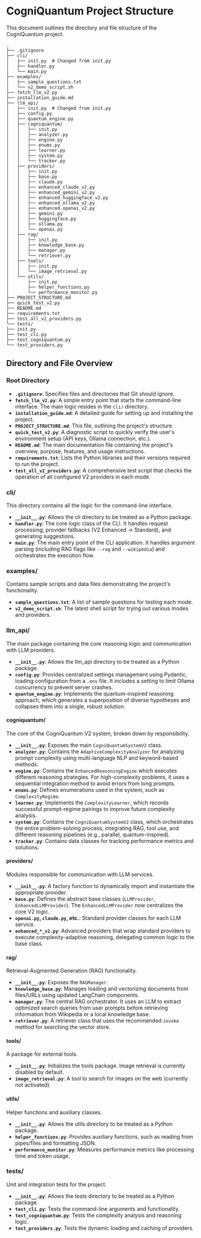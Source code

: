 # CogniQuantum Project Structure

This document outlines the directory and file structure of the CogniQuantum project.

```
.
├── .gitignore
├── cli/
│   ├── init.py  # Changed from init.py
│   ├── handler.py
│   └── main.py
├── examples/
│   ├── sample_questions.txt
│   └── v2_demo_script.sh
├── fetch_llm_v2.py
├── installation_guide.md
├── llm_api/
│   ├── init.py  # Changed from init.py
│   ├── config.py
│   ├── quantum_engine.py
│   ├── cogniquantum/
│   │   ├── init.py
│   │   ├── analyzer.py
│   │   ├── engine.py
│   │   ├── enums.py
│   │   ├── learner.py
│   │   ├── system.py
│   │   └── tracker.py
│   ├── providers/
│   │   ├── init.py
│   │   ├── base.py
│   │   ├── claude.py
│   │   ├── enhanced_claude_v2.py
│   │   ├── enhanced_gemini_v2.py
│   │   ├── enhanced_huggingface_v2.py
│   │   ├── enhanced_ollama_v2.py
│   │   ├── enhanced_openai_v2.py
│   │   ├── gemini.py
│   │   ├── huggingface.py
│   │   ├── ollama.py
│   │   └── openai.py
│   ├── rag/
│   │   ├── init.py
│   │   ├── knowledge_base.py
│   │   ├── manager.py
│   │   └── retriever.py
│   ├── tools/
│   │   ├── init.py
│   │   └── image_retrieval.py
│   └── utils/
│       ├── init.py
│       ├── helper_functions.py
│       └── performance_monitor.py
├── PROJECT_STRUCTURE.md
├── quick_test_v2.py
├── README.md
├── requirements.txt
├── test_all_v2_providers.py
└── tests/
├── init.py
├── test_cli.py
├── test_cogniquantum.py
└── test_providers.py
```
## Directory and File Overview

### Root Directory

- **`.gitignore`**: Specifies files and directories that Git should ignore.
- **`fetch_llm_v2.py`**: A simple entry point that starts the command-line interface. The main logic resides in the `cli/` directory.
- **`installation_guide.md`**: A detailed guide for setting up and installing the project.
- **`PROJECT_STRUCTURE.md`**: This file, outlining the project's structure.
- **`quick_test_v2.py`**: A diagnostic script to quickly verify the user's environment setup (API keys, Ollama connection, etc.).
- **`README.md`**: The main documentation file containing the project's overview, purpose, features, and usage instructions.
- **`requirements.txt`**: Lists the Python libraries and their versions required to run the project.
- **`test_all_v2_providers.py`**: A comprehensive test script that checks the operation of all configured V2 providers in each mode.

### cli/

This directory contains all the logic for the command-line interface.

- **`__init__.py`**: Allows the cli directory to be treated as a Python package.
- **`handler.py`**: The core logic class of the CLI. It handles request processing, provider fallbacks (V2 Enhanced -> Standard), and generating suggestions.
- **`main.py`**: The main entry point of the CLI application. It handles argument parsing (including RAG flags like `--rag` and `--wikipedia`) and orchestrates the execution flow.

### examples/

Contains sample scripts and data files demonstrating the project's functionality.

- **`sample_questions.txt`**: A list of sample questions for testing each mode.
- **`v2_demo_script.sh`**: The latest shell script for trying out various modes and providers.

### llm_api/

The main package containing the core reasoning logic and communication with LLM providers.

- **`__init__.py`**: Allows the llm_api directory to be treated as a Python package.
- **`config.py`**: Provides centralized settings management using Pydantic, loading configuration from a `.env` file. It includes a setting to limit Ollama concurrency to prevent server crashes.
- **`quantum_engine.py`**: Implements the quantum-inspired reasoning approach, which generates a superposition of diverse hypotheses and collapses them into a single, robust solution.

#### cogniquantum/

The core of the CogniQuantum V2 system, broken down by responsibility.

- **`__init__.py`**: Exposes the main `CogniQuantumSystemV2` class.
- **`analyzer.py`**: Contains the `AdaptiveComplexityAnalyzer` for analyzing prompt complexity using multi-language NLP and keyword-based methods.
- **`engine.py`**: Contains the `EnhancedReasoningEngine` which executes different reasoning strategies. For high-complexity problems, it uses a sequential integration method to avoid errors from long prompts.
- **`enums.py`**: Defines enumerations used in the system, such as `ComplexityRegime`.
- **`learner.py`**: Implements the `ComplexityLearner`, which records successful prompt-regime pairings to improve future complexity analysis.
- **`system.py`**: Contains the `CogniQuantumSystemV2` class, which orchestrates the entire problem-solving process, integrating RAG, tool use, and different reasoning pipelines (e.g., parallel, quantum-inspired).
- **`tracker.py`**: Contains data classes for tracking performance metrics and solutions.

#### providers/

Modules responsible for communication with LLM services.

- **`__init__.py`**: A factory function to dynamically import and instantiate the appropriate provider.
- **`base.py`**: Defines the abstract base classes (`LLMProvider`, `EnhancedLLMProvider`). The `EnhancedLLMProvider` now centralizes the core V2 logic.
- **`openai.py`, `claude.py`, etc.**: Standard provider classes for each LLM service.
- **`enhanced_*_v2.py`**: Advanced providers that wrap standard providers to execute complexity-adaptive reasoning, delegating common logic to the base class.

#### rag/

Retrieval-Augmented Generation (RAG) functionality.

- **`__init__.py`**: Exposes the `RAGManager`.
- **`knowledge_base.py`**: Manages loading and vectorizing documents from files/URLs using updated LangChain components.
- **`manager.py`**: The central RAG orchestrator. It uses an LLM to extract optimized search queries from user prompts before retrieving information from Wikipedia or a local knowledge base.
- **`retriever.py`**: A retriever class that uses the recommended `invoke` method for searching the vector store.

#### tools/

A package for external tools.

- **`__init__.py`**: Initializes the tools package. Image retrieval is currently disabled by default.
- **`image_retrieval.py`**: A tool to search for images on the web (currently not activated).

#### utils/

Helper functions and auxiliary classes.

- **`__init__.py`**: Allows the utils directory to be treated as a Python package.
- **`helper_functions.py`**: Provides auxiliary functions, such as reading from pipes/files and formatting JSON.
- **`performance_monitor.py`**: Measures performance metrics like processing time and token usage.

### tests/

Unit and integration tests for the project.

- **`__init__.py`**: Allows the tests directory to be treated as a Python package.
- **`test_cli.py`**: Tests the command-line arguments and functionality.
- **`test_cogniquantum.py`**: Tests the complexity analysis and reasoning logic.
- **`test_providers.py`**: Tests the dynamic loading and caching of providers.
